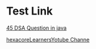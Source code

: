 # Test Link
[45 DSA Question in java](https://www.hackerrank.com/contests/dsa-practice-1737554235/challenges)

[hexacoreLearnersYotube Channe](https://www.youtube.com/@hexacorelearners156)

